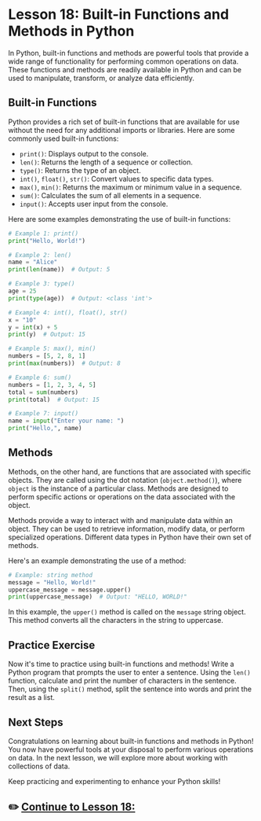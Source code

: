 # **Lesson 18: Built-in Functions and Methods in Python**

In Python, built-in functions and methods are powerful tools that provide a wide range of functionality for performing common operations on data. These functions and methods are readily available in Python and can be used to manipulate, transform, or analyze data efficiently.

## **Built-in Functions**

Python provides a rich set of built-in functions that are available for use without the need for any additional imports or libraries. Here are some commonly used built-in functions:

- `print()`: Displays output to the console.
- `len()`: Returns the length of a sequence or collection.
- `type()`: Returns the type of an object.
- `int()`, `float()`, `str()`: Convert values to specific data types.
- `max()`, `min()`: Returns the maximum or minimum value in a sequence.
- `sum()`: Calculates the sum of all elements in a sequence.
- `input()`: Accepts user input from the console.

Here are some examples demonstrating the use of built-in functions:

```python
# Example 1: print()
print("Hello, World!")

# Example 2: len()
name = "Alice"
print(len(name))  # Output: 5

# Example 3: type()
age = 25
print(type(age))  # Output: <class 'int'>

# Example 4: int(), float(), str()
x = "10"
y = int(x) + 5
print(y)  # Output: 15

# Example 5: max(), min()
numbers = [5, 2, 8, 1]
print(max(numbers))  # Output: 8

# Example 6: sum()
numbers = [1, 2, 3, 4, 5]
total = sum(numbers)
print(total)  # Output: 15

# Example 7: input()
name = input("Enter your name: ")
print("Hello,", name)
```

## **Methods**

Methods, on the other hand, are functions that are associated with specific objects. They are called using the dot notation (`object.method()`), where `object` is the instance of a particular class. Methods are designed to perform specific actions or operations on the data associated with the object.

Methods provide a way to interact with and manipulate data within an object. They can be used to retrieve information, modify data, or perform specialized operations. Different data types in Python have their own set of methods.

Here's an example demonstrating the use of a method:

```python
# Example: string method
message = "Hello, World!"
uppercase_message = message.upper()
print(uppercase_message)  # Output: "HELLO, WORLD!"
```

In this example, the `upper()` method is called on the `message` string object. This method converts all the characters in the string to uppercase.

## **Practice Exercise**

Now it's time to practice using built-in functions and methods! Write a Python program that prompts the user to enter a sentence. Using the `len()` function, calculate and print the number of characters in the sentence. Then, using the `split()` method, split the sentence into words and print the result as a list.

## **Next Steps**

Congratulations on learning about built-in functions and methods in Python! You now have powerful tools at your disposal to perform various operations on data. In the next lesson, we will explore more about working with collections of data.

Keep practicing and experimenting to enhance your Python skills!

## ✏️ [Continue to Lesson 18: ](#lesson-18-collections)
